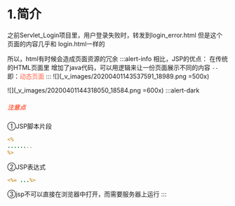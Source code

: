 # 1.简介

之前Servlet_Login项目里，用户登录失败时，转发到login_error.html
但是这个页面的内容几乎和  login.html一样的

所以，html有时候会造成页面资源的冗余
:::alert-info
相比，JSP的优点：
在传统的HTML页面里  增加了java代码，可以用逻辑来让一份页面展示不同的内容
`-- `即：<font color=tomato>动态页面</font>
:::
![](_v_images/20200401143537591_18989.png =500x)

![](_v_images/20200401144318050_18584.png =600x)
:::alert-dark
##### <font color=tomato>注意点</font>
①JSP脚本片段
```jsp
<%
........
%>
```
②JSP表达式
```jsp
<%= ...%>
```
③jsp不可以直接在浏览器中打开，而需要服务器上运行
:::